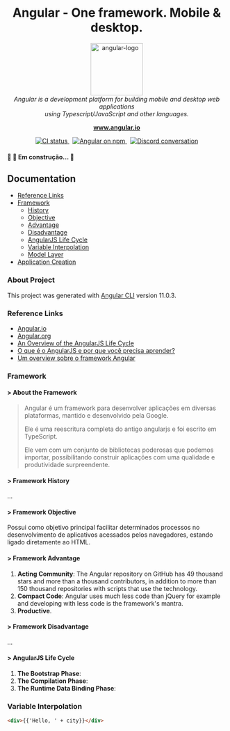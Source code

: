 <h1 align="center">Angular - One framework. Mobile & desktop.</h1>

<p align="center">
  <img src="https://github.com/angular/angular/raw/master/aio/src/assets/images/logos/angular/angular.png" alt="angular-logo" width="120px" height="120px"/>
  <br>
  <i>Angular is a development platform for building mobile and desktop web applications
    <br> using Typescript/JavaScript and other languages.</i>
  <br>
</p>

<p align="center">
  <a href="https://www.angular.io"><strong>www.angular.io</strong></a>
  <br>
</p>


<p align="center">
  <a href="https://circleci.com/gh/angular/workflows/angular/tree/master">
    <img src="https://img.shields.io/circleci/build/github/angular/angular/master.svg?logo=circleci&logoColor=fff&label=CircleCI" alt="CI status" />
  </a>&nbsp;
  <a href="https://www.npmjs.com/@angular/core">
    <img src="https://img.shields.io/npm/v/@angular/core.svg?logo=npm&logoColor=fff&label=NPM+package&color=limegreen" alt="Angular on npm" />
  </a>&nbsp;
  <a href="https://discord.gg/angular">
    <img src="https://img.shields.io/discord/463752820026376202.svg?logo=discord&logoColor=fff&label=Discord&color=7389d8" alt="Discord conversation" />
  </a>
</p>


#### 🚧  🚀 Em construção...  🚧

## Documentation

- [Reference Links](#reference-links)
- [Framework](#framework)
  + [History](#-framework-history)
  + [Objective](#-framework-objective)
  + [Advantage](#-framework-advantage)
  + [Disadvantage](#-framework-disadvantage)
  + [AngularJS Life Cycle](#-angularjs-life-cycle)
  + [Variable Interpolation](#variable-interpolation)
  + [Model Layer](#model-layer)
- [Application Creation](/How-create-application.md)

### About Project

This project was generated with [Angular CLI](https://github.com/angular/angular-cli) version 11.0.3.

### Reference Links

+ [Angular.io](https://angular.io/)
+ [Angular.org](https://angular.org/)
+ [An Overview of the AngularJS Life Cycle](https://www.informit.com/articles/article.aspx?p=2271482&seqNum=3)
+ [O que é o AngularJS e por que você precisa aprender?](https://blog.trainning.com.br/desenvolvimento/o-que-e-o-angularjs)
+ [Um overview sobre o framework Angular](https://blog.geekhunter.com.br/um-overview-sobre-o-framework-angular/)

### Framework

#### > About the Framework

>Angular é um framework para desenvolver aplicações em diversas plataformas, mantido e desenvolvido pela Google.
>
>Ele é uma reescritura completa do antigo angularjs e foi escrito em TypeScript.
>
>Ele vem com um conjunto de bibliotecas poderosas que podemos importar, possibilitando construir aplicações com uma qualidade e produtividade surpreendente.

#### > Framework History

...

#### > Framework Objective

Possui como objetivo principal facilitar determinados processos no desenvolvimento de aplicativos acessados pelos navegadores, estando ligado diretamente ao HTML.

#### > Framework Advantage

1. **Acting Community**: The Angular repository on GitHub has 49 thousand stars and more than a thousand contributors, in addition to more than 150 thousand repositories with scripts that use the technology.
2. **Compact Code**: Angular uses much less code than jQuery for example and developing with less code is the framework's mantra.
3. **Productive**.

#### > Framework Disadvantage

...

#### > AngularJS Life Cycle

1. **The Bootstrap Phase**: 
2. **The Compilation Phase**: 
3. **The Runtime Data Binding Phase**: 

### Variable Interpolation

```html
<div>{{'Hello, ' + city}}</div>
```

